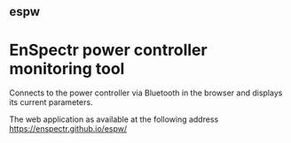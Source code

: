 ## espw
# EnSpectr power controller monitoring tool

Connects to the power controller via Bluetooth in the browser and displays its current parameters.

The web application as available at the following address
https://enspectr.github.io/espw/
